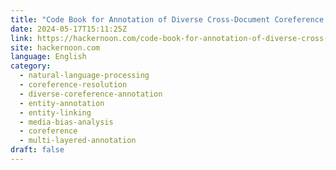 ```yaml
---
title: "Code Book for Annotation of Diverse Cross-Document Coreference: Conclusion and Future Work"
date: 2024-05-17T15:11:25Z
link: https://hackernoon.com/code-book-for-annotation-of-diverse-cross-document-coreference-conclusion-and-future-work?source=rss&utm_medium=RSS&utm_source=news.12bit.vn
site: hackernoon.com
language: English
category:
  - natural-language-processing
  - coreference-resolution
  - diverse-coreference-annotation
  - entity-annotation
  - entity-linking
  - media-bias-analysis
  - coreference
  - multi-layered-annotation
draft: false
---
```

